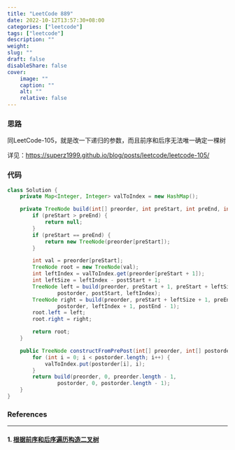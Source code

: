 ```yaml
---
title: "LeetCode 889"
date: 2022-10-12T13:57:30+08:00
categories: ["leetcode"]
tags: ["leetcode"]
description: ""
weight:
slug: ""
draft: false
disableShare: false
cover:
    image: ""
    caption: ""
    alt: ""
    relative: false
---
```


### 思路

同LeetCode-105，就是改一下递归的参数，而且前序和后序无法唯一确定一棵树

详见：<https://superz1999.github.io/blog/posts/leetcode/leetcode-105/>

### 代码

```java
class Solution {
    private Map<Integer, Integer> valToIndex = new HashMap();

    private TreeNode build(int[] preorder, int preStart, int preEnd, int[] postorder, int postStart, int postEnd) {
        if (preStart > preEnd) {
            return null;
        }
        if (preStart == preEnd) {
            return new TreeNode(preorder[preStart]);
        }

        int val = preorder[preStart];
        TreeNode root = new TreeNode(val);
        int leftIndex = valToIndex.get(preorder[preStart + 1]);
        int leftSize = leftIndex - postStart + 1;
        TreeNode left = build(preorder, preStart + 1, preStart + leftSize,
                postorder, postStart, leftIndex);
        TreeNode right = build(preorder, preStart + leftSize + 1, preEnd,
                postorder, leftIndex + 1, postEnd - 1);
        root.left = left;
        root.right = right;

        return root;
    }

    public TreeNode constructFromPrePost(int[] preorder, int[] postorder) {
        for (int i = 0; i < postorder.length; i++) {
            valToIndex.put(postorder[i], i);
        }
        return build(preorder, 0, preorder.length - 1,
                postorder, 0, postorder.length - 1);
    }
}
```

### References

---

#### 1. [根据前序和后序遍历构造二叉树](https://leetcode.cn/problems/construct-binary-tree-from-preorder-and-postorder-traversal/)

